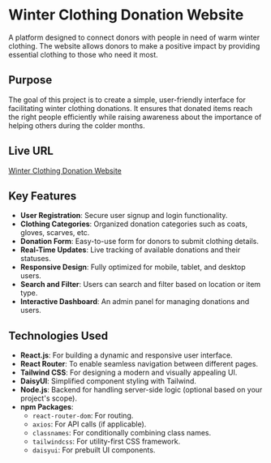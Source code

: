 # Winter Clothing Donation Website

A platform designed to connect donors with people in need of warm winter clothing. The website allows donors to make a positive impact by providing essential clothing to those who need it most.

## Purpose

The goal of this project is to create a simple, user-friendly interface for facilitating winter clothing donations. It ensures that donated items reach the right people efficiently while raising awareness about the importance of helping others during the colder months.

## Live URL

[Winter Clothing Donation Website](https://winter-clothing-donation-ec332.web.app/home)



## Key Features

- **User Registration**: Secure user signup and login functionality.
- **Clothing Categories**: Organized donation categories such as coats, gloves, scarves, etc.
- **Donation Form**: Easy-to-use form for donors to submit clothing details.
- **Real-Time Updates**: Live tracking of available donations and their statuses.
- **Responsive Design**: Fully optimized for mobile, tablet, and desktop users.
- **Search and Filter**: Users can search and filter based on location or item type.
- **Interactive Dashboard**: An admin panel for managing donations and users.

## Technologies Used

- **React.js**: For building a dynamic and responsive user interface.
- **React Router**: To enable seamless navigation between different pages.
- **Tailwind CSS**: For designing a modern and visually appealing UI.
- **DaisyUI**: Simplified component styling with Tailwind.
- **Node.js**: Backend for handling server-side logic (optional based on your project's scope).
- **npm Packages**:
  - `react-router-dom`: For routing.
  - `axios`: For API calls (if applicable).
  - `classnames`: For conditionally combining class names.
  - `tailwindcss`: For utility-first CSS framework.
  - `daisyui`: For prebuilt UI components.

